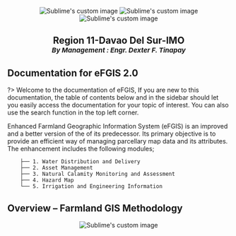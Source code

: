 
<p align="center">
  <img src="https://user-images.githubusercontent.com/16941074/202843746-c7492c94-5903-46c2-8cad-81c1646c3c9c.png" alt="Sublime's custom image"/>
  <img src="https://user-images.githubusercontent.com/16941074/202843678-69ad0d48-0eaa-4769-96cd-49f470bd887c.png" alt="Sublime's custom image"/>
  <img src="https://user-images.githubusercontent.com/16941074/202843692-6cab6073-d571-4e6e-9364-93f531a6b73a.png" alt="Sublime's custom image"/>
</p>
<h2><p align="center">
    Region 11-Davao Del Sur-IMO
    <br>
     <i align="center" style="font-size: 15px">By Management : Engr. Dexter F. Tinapay </i>
</p></h2>



## Documentation for eFGIS 2.0



?> Welcome to the  documentation of eFGIS, If you are new to this documentation, the table of contents below and in the sidebar should let you easily access the documentation for your topic of interest. You can also use the search function in the top left corner.


Enhanced Farmland Geographic Information System (eFGIS) is an improved and a better version of the of its predecessor.  Its primary objective is to provide an efficient way of managing parcellary map data and its attributes.  The enhancement includes the following modules;



```
    ├── 1. Water Distribution and Delivery
    ├── 2. Asset Management
    ├── 3. Natural Calamity Monitoring and Assessment
    ├── 4. Hazard Map
    └── 5. Irrigation and Engineering Information
```
## Overview – Farmland GIS Methodology


<p align="center">
  <img src="https://user-images.githubusercontent.com/16941074/205449235-91627376-be69-4776-bdaf-a89523e6abe6.png" alt="Sublime's custom image"/>
</p>
